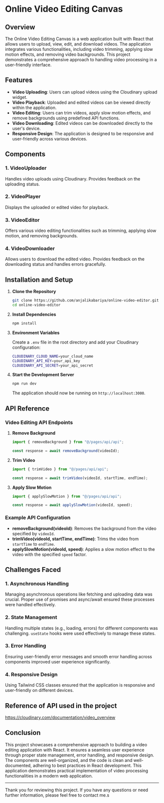 # Online Video Editing Canvas

## Overview

The Online Video Editing Canvas is a web application built with React that allows users to upload, view, edit, and download videos. The application integrates various functionalities, including video trimming, applying slow motion effects, and removing video backgrounds. This project demonstrates a comprehensive approach to handling video processing in a user-friendly interface.

## Features

- **Video Uploading**: Users can upload videos using the Cloudinary upload widget.
- **Video Playback**: Uploaded and edited videos can be viewed directly within the application.
- **Video Editing**: Users can trim videos, apply slow motion effects, and remove backgrounds using predefined API functions.
- **Video Downloading**: Edited videos can be downloaded directly to the user's device.
- **Responsive Design**: The application is designed to be responsive and user-friendly across various devices.

## Components

### 1. VideoUploader

Handles video uploads using Cloudinary. Provides feedback on the uploading status.

### 2. VideoPlayer

Displays the uploaded or edited video for playback.

### 3. VideoEditor

Offers various video editing functionalities such as trimming, applying slow motion, and removing backgrounds.

### 4. VideoDownloader

Allows users to download the edited video. Provides feedback on the downloading status and handles errors gracefully.

## Installation and Setup

1. **Clone the Repository**

    ```bash
    git clone https://github.com/anjalikabariya/online-video-editor.git
    cd online-video-editor
    ```

2. **Install Dependencies**

    ```bash
    npm install
    ```

3. **Environment Variables**

    Create a `.env` file in the root directory and add your Cloudinary configuration:

    ```bash
    CLOUDINARY_CLOUD_NAME=your_cloud_name
    CLOUDINARY_API_KEY=your_api_key
    CLOUDINARY_API_SECRET=your_api_secret
    ```

4. **Start the Development Server**

    ```bash
    npm run dev
    ```

    The application should now be running on `http://localhost:3000`.

## API Reference

### Video Editing API Endpoints

1. **Remove Background**

    ```javascript
    import { removeBackground } from "@/pages/api/api";

    const response = await removeBackground(videoId);
    ```

2. **Trim Video**

    ```javascript
    import { trimVideo } from "@/pages/api/api";

    const response = await trimVideo(videoId, startTime, endTime);
    ```

3. **Apply Slow Motion**

    ```javascript
    import { applySlowMotion } from "@/pages/api/api";

    const response = await applySlowMotion(videoId, speed);
    ```

### Example API Configuration

- **removeBackground(videoId)**: Removes the background from the video specified by `videoId`.
- **trimVideo(videoId, startTime, endTime)**: Trims the video from `startTime` to `endTime`.
- **applySlowMotion(videoId, speed)**: Applies a slow motion effect to the video with the specified `speed` factor.

## Challenges Faced

### 1. Asynchronous Handling

Managing asynchronous operations like fetching and uploading data was crucial. Proper use of promises and async/await ensured these processes were handled effectively.

### 2. State Management

Handling multiple states (e.g., loading, errors) for different components was challenging. `useState` hooks were used effectively to manage these states.

### 3. Error Handling

Ensuring user-friendly error messages and smooth error handling across components improved user experience significantly.

### 4. Responsive Design

Using Tailwind CSS classes ensured that the application is responsive and user-friendly on different devices.

## Reference of API used in the project

https://cloudinary.com/documentation/video_overview

## Conclusion

This project showcases a comprehensive approach to building a video editing application with React. It ensures a seamless user experience through proper state management, error handling, and responsive design. The components are well-organized, and the code is clean and well-documented, adhering to best practices in React development. This application demonstrates practical implementation of video processing functionalities in a modern web application.

---

Thank you for reviewing this project. If you have any questions or need further information, please feel free to contact me.s